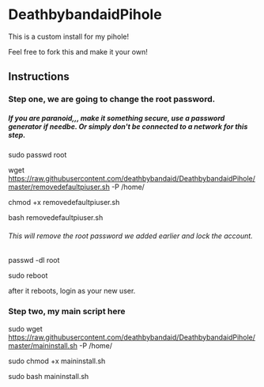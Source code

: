 # DeathbybandaidPihole
This is a custom install for my pihole!

Feel free to fork this and make it your own!

## Instructions

### Step one, we are going to change the root password.
##### If you are paranoid,,, make it something secure, use a password generator if needbe. Or simply don't be connected to a network for this step.

sudo passwd root

wget https://raw.githubusercontent.com/deathbybandaid/DeathbybandaidPihole/master/removedefaultpiuser.sh -P /home/

chmod +x removedefaultpiuser.sh

bash removedefaultpiuser.sh

###### This will remove the root password we added earlier and lock the account.
passwd -dl root

sudo reboot

after it reboots, login as your new user.

### Step two, my main script here

sudo wget https://raw.githubusercontent.com/deathbybandaid/DeathbybandaidPihole/master/maininstall.sh -P /home/

sudo chmod +x maininstall.sh

sudo bash maininstall.sh
